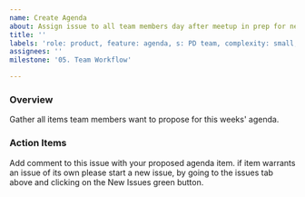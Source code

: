 ```yaml
---
name: Create Agenda
about: Assign issue to all team members day after meetup in prep for next meetup
title: ''
labels: 'role: product, feature: agenda, s: PD team, complexity: small, size: 0.25pt'
assignees: ''
milestone: '05. Team Workflow'

---
```


### Overview

Gather all items team members want to propose for this weeks' agenda.

### Action Items

Add comment to this issue with your proposed agenda item. if item warrants an issue of its own please start a new issue, by going to the issues tab above and clicking on the New Issues green button.
